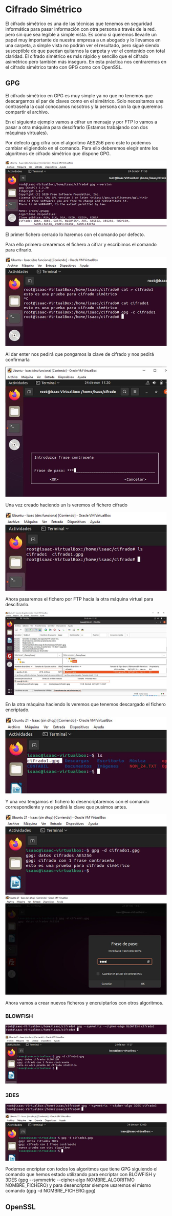 # Cifrado Simétrico
El cifrado simétrico es una de las técnicas que tenemos en seguridad informática para pasar información  con otra persona a través de la red. pero  sin que sea legible a simple vista.
Es como si queremos llevarle un papel muy importante de nuestra empresa a un abogado y lo llevamos en una carpeta, a simple vista no podrán ver el resultado, pero sigué siendo susceptible de que puedan quitarnos la carpeta y ver el contenido con total claridad.
El cifrado simétrico es más rápido y sencillo que el cifrado asimétrico pero también más inseguro. En esta práctica nos centraremos en el cifrado simétrico tanto con GPG como con OpenSSL.

## GPG
El cifrado simétrico en GPG es muy simple ya no que no tenemos que descargarnos el par de claves como en el simétrico. Solo necesitamos una contraseña la cual conocamos nosotros y la persona con la que queremos compartir el archivo.

En el siguiente ejemplo vamos a cifrar un mensaje y por FTP lo vamos a pasar a otra máquina para descifrarlo (Estamos trabajando con dos máquinas virtuales).

Por defecto gpg cifra con el algoritmo AES256 pero este lo podemos cambiar eligiendolo en el comando. Para ello deberemos elegir entre los algoritmos de cifrado simétrico que dispone GPG.

![Algoritmos](https://github.com/isaacperezb/Cifrado-Sim-trico/blob/main/GPG/11.JPG)

El primer fichero cerrado lo haremos con el comando por defecto.

Para ello primero crearemos el fichero a cifrar y escribimos el comando para cifrarlo.

![fichero a cifrar](https://github.com/isaacperezb/Cifrado-Sim-trico/blob/main/GPG/1.JPG)

Al dar enter nos pedirá que pongamos la clave de cifrado y nos pedirá confirmarla

![contraseña cifrado](https://github.com/isaacperezb/Cifrado-Sim-trico/blob/main/GPG/2.JPG)

Una vez creado haciendo un ls veremos el fichero cifrado

![fichero cifrado](https://github.com/isaacperezb/Cifrado-Sim-trico/blob/main/GPG/4.JPG)

Ahora pasaremos el fichero por FTP hacia la otra máquina virtual para descifrarlo.

![FTP](https://github.com/isaacperezb/Cifrado-Sim-trico/blob/main/GPG/6.JPG)

En la otra máquina haciendo ls veremos que tenemos descargado el fichero encriptado.

![ficharo en la otra máquina](https://github.com/isaacperezb/Cifrado-Sim-trico/blob/main/GPG/7.JPG)

Y una vea tengamos el fichero lo desencriptaremos con el comando correspondiente y nos pedirá la clave que pusimos antes.

![Descifrado](https://github.com/isaacperezb/Cifrado-Sim-trico/blob/main/GPG/8.JPG)
![contraseña descifrado](https://github.com/isaacperezb/Cifrado-Sim-trico/blob/main/GPG/9.JPG)

Ahora vamos a crear nuevos ficheros y encruiptarlos con otros algoritmos.
### BLOWFISH
![BLOWFISH](https://github.com/isaacperezb/Cifrado-Sim-trico/blob/main/GPG/12.JPG) 
![descifrado blowfish](https://github.com/isaacperezb/Cifrado-Sim-trico/blob/main/GPG/14.JPG)

### 3DES

![3DES](https://github.com/isaacperezb/Cifrado-Sim-trico/blob/main/GPG/15.JPG)
![3DES desenciptado](https://github.com/isaacperezb/Cifrado-Sim-trico/blob/main/GPG/17.JPG)

Podemso encriptar con todos los algoritmos que tiene GPG siguiendo el comando que hemos estado utilizando para encriptar con BLOWFISH y 3DES (gpg --symmetric --cipher-algo NOMBRE_ALGORITMO NOMBRE_FICHERO) y para desencriptar siempre usaremos el mismo comando (gpg -d NOMBRE_FICHERO.gpg)

## OpenSSL
